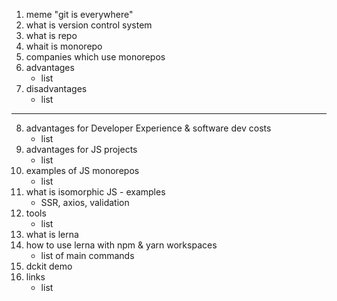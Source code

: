 1. meme "git is everywhere"
2. what is version control system
3. what is repo
4. whait is monorepo
5. companies which use monorepos
6. advantages
   - list
7. disadvantages
   - list
---
8. advantages for Developer Experience & software dev costs 
   - list
9. advantages for JS projects
   - list
10. examples of JS monorepos
    - list
11. what is isomorphic JS - examples
    - SSR, axios, validation
12. tools
    - list
13. what is lerna
14. how to use lerna with npm & yarn workspaces
    - list of main commands
15. dckit demo
16. links
    - list
